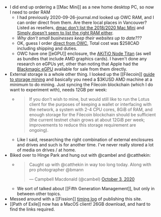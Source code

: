 - I did end up ordering a [[Mac Mini]] as a new home desktop PC, so now I need to order RAM
	- I had previously 2020-09-26-journal.md looked up OWC RAM, and I can order direct from them. Are there local places in Vancouver? Listed as resellers, [dmac don't list the 2018/2020 Mac Mini](https://www.dmac.ca/mac-mini-mac-pro) and [Simply doesn't seem to list the right RAM either](https://www.simply.ca/collections/ram).
	- _Why don't small businesses keep their websites up to date???_
	- OK, guess I order [direct from OWC](https://eshop.macsales.com/shop/mac-mini), Total cost was $258CAD including shipping and duties.
	- OWC have one [[eGPU]] enclosure, the [AKiTiO Node Titan](https://eshop.macsales.com/item/AKiTiO/NPTNT3/) (as well as bundles that include AMD graphics cards). I haven't done any research on eGPUs yet, other than noting that Apple had the [Blackmagic eGPU](https://www.blackmagicdesign.com/ca/products/blackmagicegpu/) available for sale from them directly.
- External storage is a whole other thing. I looked up the [[Filecoin]] [guide to storage mining](https://filecoin.io/blog/filecoin-guide-to-storage-mining/) and basically you need a $3KUSD AMD machine at a minimum to do mining. Just syncing the Filecoin blockchain (which I do want to experiment with), needs 12GB per week:
	- > If you don’t wish to mine, but would still like to run the Lotus client for the purposes of keeping a wallet or interfacing with the network, a system with 2-4 CPU cores, 8GiB of RAM, and enough storage for the Filecoin blockchain should be sufficient (the current testnet chain grows at about 12GiB per week; improvements to reduce this storage requirement are ongoing).
	- Like I said, researching the right combination of external enclosures and drives and such is for another time. I've never really stored a lot of media on drives / at home.
- Biked over to Hinge Park and hung out with @cambel and @catthekin:
	- <blockquote class="twitter-tweet" data-lang="en" author="@cambel">
	  <p lang="en" dir="ltr">Caught up with ⁦@catthekin in way too long today. Along with pro photographer ⁦@bmann</p>&mdash; Campbell Macdonald (@cambel) <a href="https://twitter.com/cambel/status/1312601138642841602">October 3, 2020</a>
	  </blockquote>
	  <script async src="//platform.twitter.com/widgets.js" charset="utf-8"></script>
	- We sort of talked about [[Fifth Generation Management]], but only in between other topics.
- Messed around with a [[Fission]] [timing log](https://talk.fission.codes/t/timing-log-of-publishing-with-fission/1077) of publishing this site.
- [[Path of Exile]] now has a MacOS client! 26GB download, and hard to find the links required.